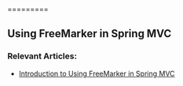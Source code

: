 =========

## Using FreeMarker in Spring MVC


### Relevant Articles:
- [Introduction to Using FreeMarker in Spring MVC](http://www.baeldung.com/freemarker-in-spring-mvc-tutorial)
